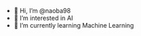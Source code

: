 - 👋 Hi, I’m @naoba98
- 👀 I’m interested in AI 
- 🌱 I’m currently learning Machine Learning


<!---
naoba98/naoba98 is a ✨ special ✨ repository because its `README.md` (this file) appears on your GitHub profile.
You can click the Preview link to take a look at your changes.
--->
